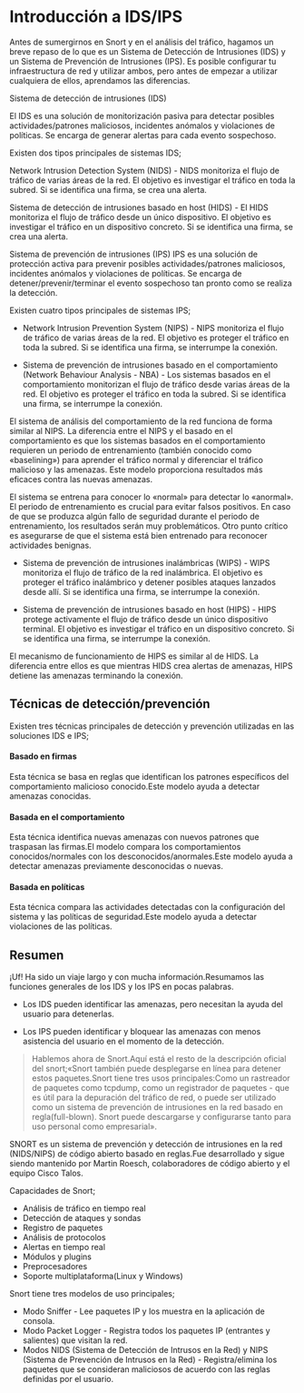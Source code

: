 # Introducción a IDS/IPS

Antes de sumergirnos en Snort y en el análisis del tráfico, hagamos un breve repaso de lo que es un Sistema de Detección de Intrusiones (IDS) y un Sistema de Prevención de Intrusiones (IPS). Es posible configurar tu infraestructura de red y utilizar ambos, pero antes de empezar a utilizar cualquiera de ellos, aprendamos las diferencias.

Sistema de detección de intrusiones (IDS)

El IDS es una solución de monitorización pasiva para detectar posibles actividades/patrones maliciosos, incidentes anómalos y violaciones de políticas. Se encarga de generar alertas para cada evento sospechoso. 

Existen dos tipos principales de sistemas IDS;

Network Intrusion Detection System (NIDS) - NIDS monitoriza el flujo de tráfico de varias áreas de la red. El objetivo es investigar el tráfico en toda la subred. Si se identifica una firma, se crea una alerta.

Sistema de detección de intrusiones basado en host (HIDS) - El HIDS monitoriza el flujo de tráfico desde un único dispositivo. El objetivo es investigar el tráfico en un dispositivo concreto. Si se identifica una firma, se crea una alerta.

Sistema de prevención de intrusiones (IPS)
IPS es una solución de protección activa para prevenir posibles actividades/patrones maliciosos, incidentes anómalos y violaciones de políticas. Se encarga de detener/prevenir/terminar el evento sospechoso tan pronto como se realiza la detección.

 Existen cuatro tipos principales de sistemas IPS;

- Network Intrusion Prevention System (NIPS) - NIPS monitoriza el flujo de tráfico de varias áreas de la red. El objetivo es proteger el tráfico en toda la subred. Si se identifica una firma, se interrumpe la conexión.

- Sistema de prevención de intrusiones basado en el comportamiento (Network Behaviour Analysis - NBA) - Los sistemas basados en el comportamiento monitorizan el flujo de tráfico desde varias áreas de la red. El objetivo es proteger el tráfico en toda la subred. Si se identifica una firma, se interrumpe la conexión.

El sistema de análisis del comportamiento de la red funciona de forma similar al NIPS. La diferencia entre el NIPS y el basado en el comportamiento es que los sistemas basados en el comportamiento requieren un periodo de entrenamiento (también conocido como «baselining») para aprender el tráfico normal y diferenciar el tráfico malicioso y las amenazas. Este modelo proporciona resultados más eficaces contra las nuevas amenazas.

El sistema se entrena para conocer lo «normal» para detectar lo «anormal». El periodo de entrenamiento es crucial para evitar falsos positivos. En caso de que se produzca algún fallo de seguridad durante el periodo de entrenamiento, los resultados serán muy problemáticos. Otro punto crítico es asegurarse de que el sistema está bien entrenado para reconocer actividades benignas. 

- Sistema de prevención de intrusiones inalámbricas (WIPS) - WIPS monitoriza el flujo de tráfico de la red inalámbrica. El objetivo es proteger el tráfico inalámbrico y detener posibles ataques lanzados desde allí. Si se identifica una firma, se interrumpe la conexión.

- Sistema de prevención de intrusiones basado en host (HIPS) - HIPS protege activamente el flujo de tráfico desde un único dispositivo terminal. El objetivo es investigar el tráfico en un dispositivo concreto. Si se identifica una firma, se interrumpe la conexión.

El mecanismo de funcionamiento de HIPS es similar al de HIDS. La diferencia entre ellos es que mientras HIDS crea alertas de amenazas, HIPS detiene las amenazas terminando la conexión.


## Técnicas de detección/prevención

Existen tres técnicas principales de detección y prevención utilizadas en las soluciones IDS e IPS;

#### Basado en firmas
Esta técnica se basa en reglas que identifican los patrones específicos del comportamiento malicioso conocido.Este modelo ayuda a detectar amenazas conocidas. 

#### Basada en el comportamiento
Esta técnica identifica nuevas amenazas con nuevos patrones que traspasan las firmas.El modelo compara los comportamientos conocidos/normales con los desconocidos/anormales.Este modelo ayuda a detectar amenazas previamente desconocidas o nuevas.

#### Basada en políticas 
Esta técnica compara las actividades detectadas con la configuración del sistema y las políticas de seguridad.Este modelo ayuda a detectar violaciones de las políticas.

## Resumen

¡Uf! Ha sido un viaje largo y con mucha información.Resumamos las funciones generales de los IDS y los IPS en pocas palabras.

- Los IDS pueden identificar las amenazas, pero necesitan la ayuda del usuario para detenerlas.

- Los IPS pueden identificar y bloquear las amenazas con menos asistencia del usuario en el momento de la detección.

> Hablemos ahora de Snort.Aquí está el resto de la descripción oficial del snort;«Snort también puede desplegarse en línea para detener estos paquetes.Snort tiene tres usos principales:Como un rastreador de paquetes como tcpdump, como un registrador de paquetes - que es útil para la depuración del tráfico de red, o puede ser utilizado como un sistema de prevención de intrusiones en la red basado en regla(full-blown). Snort puede descargarse y configurarse tanto para uso personal como empresarial».

SNORT es un sistema de prevención y detección de intrusiones en la red (NIDS/NIPS) de código abierto basado en reglas.Fue desarrollado y sigue siendo mantenido por Martin Roesch, colaboradores de código abierto y el equipo Cisco Talos. 

Capacidades de Snort;

- Análisis de tráfico en tiempo real
- Detección de ataques y sondas
- Registro de paquetes
- Análisis de protocolos
- Alertas en tiempo real
- Módulos y plugins
- Preprocesadores
- Soporte multiplataforma(Linux y Windows)

Snort tiene tres modelos de uso principales;

- Modo Sniffer - Lee paquetes IP y los muestra en la aplicación de consola.
- Modo Packet Logger - Registra todos los paquetes IP (entrantes y salientes) que visitan la red.
- Modos NIDS (Sistema de Detección de Intrusos en la Red) y NIPS (Sistema de Prevención de Intrusos en la Red) - Registra/elimina los paquetes que se consideran maliciosos de acuerdo con las reglas definidas por el usuario.



